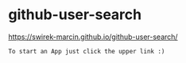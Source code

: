 # github-user-search

https://swirek-marcin.github.io/github-user-search/

```
To start an App just click the upper link :)
```
